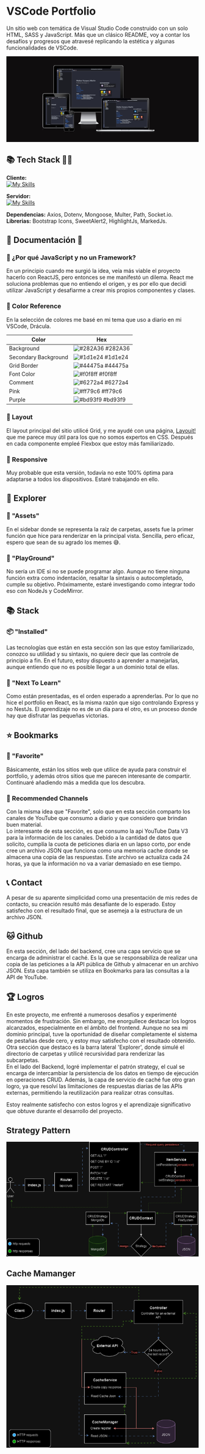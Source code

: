 # VSCode Portfolio

Un sitio web con temática de Visual Studio Code construido con un solo HTML, SASS y JavaScript. Más que un clásico README, voy a contar los desafíos y progresos que atravesé replicando la estética y algunas funcionalidades de VSCode.

![screenshot](./Screenshot_140.png)

## 📚 Tech Stack 👨‍💻

**Cliente:**  
[![My Skills](https://skillicons.dev/icons?i=html,sass,js)](https://skillicons.dev)

**Servidor:**  
 [![My Skills](https://skillicons.dev/icons?i=nodejs,express)](https://skillicons.dev)

**Dependencias:** Axios, Dotenv, Mongoose, Multer, Path, Socket.io.  
**Librerias:** Bootstrap Icons, SweetAlert2, HighlightJs, MarkedJs.

## 📃 Documentación 📑

### 🤔 ¿Por qué JavaScript y no un Framework?

En un principio cuando me surgió la idea, veía más viable el proyecto hacerlo con ReactJS, pero entonces se me manifestó un dilema. React me soluciona problemas que no entiendo el origen, y es por ello que decidí utilizar JavaScript y desafiarme a crear mis propios componentes y clases.

### 🎨 Color Reference

En la selección de colores me basé en mi tema que uso a diario en mi VSCode, Drácula.

| Color                | Hex                                                              |
| -------------------- | ---------------------------------------------------------------- |
| Background           | ![#282A36](https://via.placeholder.com/10/282A36?text=+) #282A36 |
| Secondary Background | ![#1d1e24](https://via.placeholder.com/10/1d1e24?text=+) #1d1e24 |
| Grid Border          | ![#44475a](https://via.placeholder.com/10/44475a?text=+) #44475a |
| Font Color           | ![#f0f8ff](https://via.placeholder.com/10/f0f8ff?text=+) #f0f8ff |
| Comment              | ![#6272a4](https://via.placeholder.com/10/6272a4?text=+) #6272a4 |
| Pink                 | ![#ff79c6](https://via.placeholder.com/10/ff79c6?text=+) #ff79c6 |
| Purple               | ![#bd93f9](https://via.placeholder.com/10/bd93f9?text=+) #bd93f9 |

### 🔲 Layout

El layout principal del sitio utilicé Grid, y me ayudé con una página, [Layouit!](https://grid.layoutit.com/) que me parece muy útil para los que no somos expertos en CSS. Después en cada componente empleé Flexbox que estoy más familiarizado.

### 📱 Responsive

Muy probable que esta versión, todavía no este 100% óptima para adaptarse a todos los dispositivos. Estaré trabajando en ello.

## 🔎 Explorer

### 📁 "Assets"

En el sidebar donde se representa la raíz de carpetas, assets fue la primer función que hice para renderizar en la principal vista. Sencilla, pero eficaz, espero que sean de su agrado los memes 😅.

### 📝 "PlayGround"

No sería un IDE si no se puede programar algo. Aunque no tiene ninguna función extra como indentación, resaltar la sintaxis o autocompletado, cumple su objetivo. Próximamente, estaré investigando como integrar todo eso con NodeJs y CodeMirror.

## 📚 Stack

### 📦 "Installed"

Las tecnologías que están en esta sección son las que estoy familiarizado, conozco su utilidad y su sintaxis, no quiere decir que las controle de principio a fin. En el futuro, estoy dispuesto a aprender a manejarlas, aunque entiendo que no es posible llegar a un dominio total de ellas.

### 📖 "Next To Learn"

Como están presentadas, es el orden esperado a aprenderlas. Por lo que no hice el portfolio en React, es la misma razón que sigo controlando Express y no NestJs. El aprendizaje no es de un día para el otro, es un proceso donde hay que disfrutar las pequeñas victorias.

## ⭐ Bookmarks

### 📌 "Favorite"

Básicamente, están los sitios web que utilice de ayuda para construir el portfolio, y además otros sitios que me parecen interesante de compartir. Continuaré añadiendo más a medida que los descubra.

### 📼 Recommended Channels

Con la misma idea que "Favorite", solo que en esta sección comparto los canales de YouTube que consumo a diario y que considero que brindan buen material.  
Lo interesante de esta sección, es que consumo la api YouTube Data V3 para la información de los canales. Debido a la cantidad de datos que solicito, cumplía la cuota de peticiones diaria en un lapso corto, por ende cree un archivo JSON que funciona como una memoria cache donde se almacena una copia de las respuestas. Este archivo se actualiza cada 24 horas, ya que la información no va a variar demasiado en ese tiempo.

## 📞 Contact

A pesar de su aparente simplicidad como una presentación de mis redes de contacto, su creación resultó más desafiante de lo esperado. Estoy satisfecho con el resultado final, que se asemeja a la estructura de un archivo JSON.

## 🐱 Github

En esta sección, del lado del backend, cree una capa servicio que se encarga de administrar el caché. Es la que se responsabiliza de realizar una copia de las peticiones a la API pública de Github y almacenar en un archivo JSON. Esta capa también se utiliza en Bookmarks para las consultas a la API de YouTube.

## 🏆 Logros

En este proyecto, me enfrenté a numerosos desafíos y experimenté momentos de frustración. Sin embargo, me enorgullece destacar los logros alcanzados, especialmente en el ámbito del frontend. Aunque no sea mi dominio principal, tuve la oportunidad de diseñar completamente el sistema de pestañas desde cero, y estoy muy satisfecho con el resultado obtenido. Otra sección que destaco es la barra lateral 'Explorer', donde simulé el directorio de carpetas y utilicé recursividad para renderizar las subcarpetas.  
En el lado del Backend, logré implementar el patrón strategy, el cual se encarga de intercambiar la persistencia de los datos en tiempo de ejecución en operaciones CRUD. Además, la capa de servicio de caché fue otro gran logro, ya que resolví las limitaciones de respuestas diarias de las APIs externas, permitiendo la reutilización para realizar otras consultas.

Estoy realmente satisfecho con estos logros y el aprendizaje significativo que obtuve durante el desarrollo del proyecto.

## Strategy Pattern

![STRATEGY](./src/public/assets/API_CRUD.drawio.png)

## Cache Mamanger

![CACHE](./src/public/assets/CACHE.drawio.png)